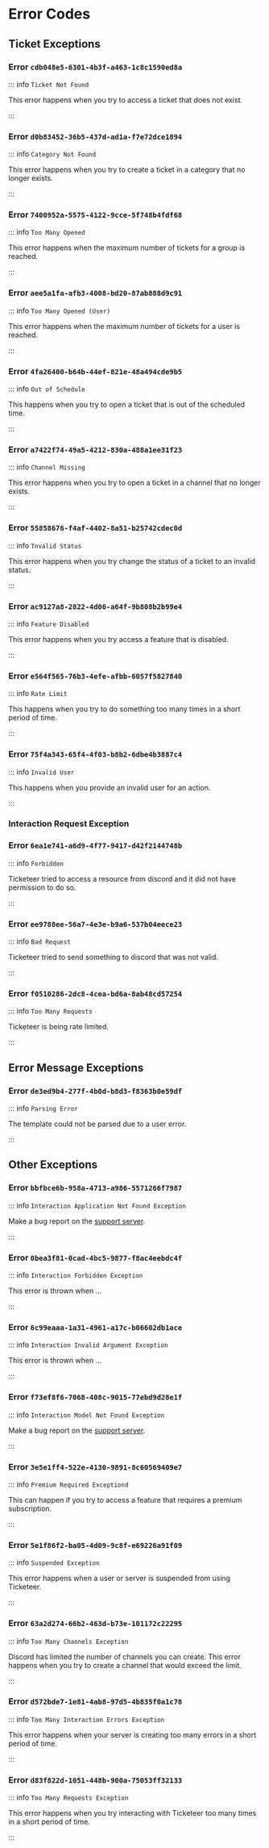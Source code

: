 # Error Codes

## Ticket Exceptions

### Error `cdb048e5-6301-4b3f-a463-1c8c1590ed8a`

::: info `Ticket Not Found`

This error happens when you try to access a ticket that does not exist.

:::

### Error `d0b83452-36b5-437d-ad1a-f7e72dce1894`

::: info `Category Not Found`

This error happens when you try to create a ticket in a category that no longer exists.

:::

### Error `7400952a-5575-4122-9cce-5f748b4fdf68`

::: info `Too Many Opened`

This error happens when the maximum number of tickets for a group is reached.

:::

### Error `aee5a1fa-afb3-4008-bd20-87ab888d9c91`

::: info `Too Many Opened (User)`

This error happens when the maximum number of tickets for a user is reached.

:::

### Error `4fa26400-b64b-44ef-821e-48a494cde9b5`

::: info `Out of Schedule`

This happens when you try to open a ticket that is out of the scheduled time.

:::

### Error `a7422f74-49a5-4212-830a-488a1ee31f23`

::: info `Channel Missing`

This error happens when you try to open a ticket in a channel that no longer exists.

:::

### Error `55858676-f4af-4402-8a51-b25742cdec0d`

::: info `Tnvalid Status`

This error happens when you try change the status of a ticket to an invalid status.

:::

### Error `ac9127a8-2822-4d06-a64f-9b808b2b99e4`

::: info `Feature Disabled`

This error happens when you try access a feature that is disabled.

:::

### Error `e564f565-76b3-4efe-afbb-6057f5827840`

::: info `Rate Limit`

This happens when you try to do something too many times in a short period of time.

:::

### Error `75f4a343-65f4-4f03-b8b2-6dbe4b3887c4`

::: info `Invalid User`

This happens when you provide an invalid user for an action.

:::

### Interaction Request Exception

### Error `6ea1e741-a6d9-4f77-9417-d42f2144748b`

::: info `Forbidden`

Ticketeer tried to access a resource from discord and it did not have permission to do so.

:::

### Error `ee9788ee-56a7-4e3e-b9a6-537b04eece23`

::: info `Bad Request`

Ticketeer tried to send something to discord that was not valid.

:::

### Error `f0510286-2dc8-4cea-bd6a-8ab48cd57254`

::: info `Too Many Requests`

Ticketeer is being rate limited.

:::

## Error Message Exceptions

### Error `de3ed9b4-277f-4b0d-b8d3-f8363b0e59df`

::: info `Parsing Error`

The template could not be parsed due to a user error.

:::

## Other Exceptions

### Error `bbfbce6b-958a-4713-a986-5571266f7987`

::: info `Interaction Application Not Found Exception`

Make a bug report on the [support server](https://ticketeer.dev/support).

:::

### Error `0bea3f81-0cad-4bc5-9877-f8ac4eebdc4f`

::: info `Interaction Forbidden Exception`

This error is thrown when ...

:::

### Error `6c99eaaa-1a31-4961-a17c-b06602db1ace`

::: info `Interaction Invalid Argument Exception`

This error is thrown when ...

:::

### Error `f73ef8f6-7068-408c-9015-77ebd9d28e1f`

::: info `Interaction Model Not Found Exception`

Make a bug report on the [support server](https://ticketeer.dev/support).

:::

### Error `3e5e1ff4-522e-4130-9891-8c60569409e7`

::: info `Premium Required Exceptiond`

This can happen if you try to access a feature that requires a premium subscription.

:::

### Error `5e1f86f2-ba05-4d09-9c8f-e69226a91f09`

::: info `Suspended Exception`

This error happens when a user or server is suspended from using Ticketeer.

:::

### Error `63a2d274-66b2-463d-b73e-101172c22295`

::: info `Too Many Channels Exception`

Discord has limited the number of channels you can create. This error happens when you try to create a channel that would exceed the limit.

:::

### Error `d572bde7-1e81-4ab8-97d5-4b835f0a1c78`

::: info `Too Many Interaction Errors Exception`

This error happens when your server is creating too many errors in a short period of time.

:::

### Error `d83f822d-1051-448b-900a-75053ff32133`

::: info `Too Many Requests Exception`

This error happens when you try interacting with Ticketeer too many times in a short period of time.

:::
